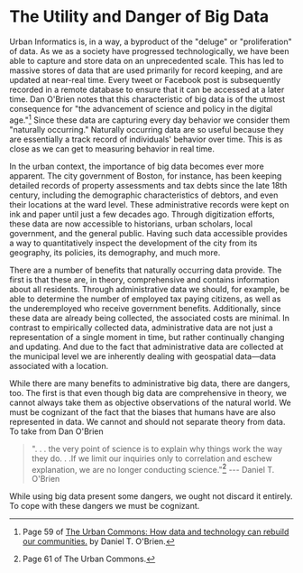 # The Utility and Danger of Big Data

Urban Informatics is, in a way, a byproduct of the "deluge" or "proliferation" of data. As we as a society have progressed technologically, we have been able to capture and store data on an unprecedented scale. This has led to massive stores of data that are used primarily for record keeping, and are updated at near-real time. Every tweet or Facebook post is subsequently recorded in a remote database to ensure that it can be accessed at a later time. Dan O'Brien notes that this characteristic of big data is of the utmost consequence for "the advancement of science and policy in the digital age."[^ucp59] Since these data are capturing every day behavior we consider them "naturally occurring." Naturally occurring data are so useful because they are essentially a track record of individuals' behavior over time. This is as close as we can get to measuring behavior in real time. 

In the urban context, the importance of big data becomes ever more apparent. The city government of Boston, for instance, has been keeping detailed records of property assessments and tax debts since the late 18th century, including the demographic characteristics of debtors, and even their locations at the ward level. These administrative records were kept on ink and paper until just a few decades ago. Through digitization efforts, these data are now accessible to historians, urban scholars, local government, and the general public. Having such data accessible provides a way to quantitatively inspect the development of the city from its geography, its policies, its demography, and much more.

There are a number of benefits that naturally occurring data provide. The first is that these are, in theory, comprehensive and contains information about all residents. Through administrative data we should, for example,  be able to determine the number of employed tax paying citizens, as well as the underemployed who receive government benefits. Additionally, since these data are already being collected, the associated costs are minimal. In contrast to empirically collected data, administrative data are not just a representation of a single moment in time, but rather continually changing and updating. And due to the fact that administrative data are collected at the municipal level we are inherently dealing with geospatial data—data associated with a location.

While there are many benefits to administrative big data, there are dangers, too. The first is that even though big data are comprehensive in theory, we cannot always take them as objective observations of the natural world. We must be cognizant of the fact that the biases that humans have are also represented in data. We cannot and should not separate theory from data. To take from Dan O'Brien

> ". . . the very point of science is to explain why things work the way they do. . .If we limit our inquiries only to correlation and eschew explanation, we are no longer conducting science."[^ucp61] 
--- Daniel T. O'Brien

While using big data present some dangers, we ought not discard it entirely. To cope with these dangers we must be cognizant.

[^ucp59]: Page 59 of [The Urban Commons: How data and technology can rebuild our communities.](https://www.hup.harvard.edu/catalog.php?isbn=9780674975293) by Daniel T. O'Brien. 
[^ucp61]: Page 61 of The Urban Commons.
